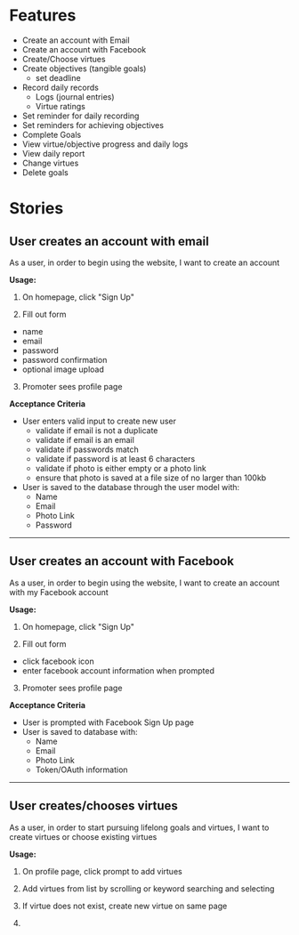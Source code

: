 
# Features
* Create an account with Email
* Create an account with Facebook
* Create/Choose virtues
* Create objectives (tangible goals)
  * set deadline
* Record daily records
  * Logs (journal entries)
  * Virtue ratings
* Set reminder for daily recording
* Set reminders for achieving objectives
* Complete Goals
* View virtue/objective progress and daily logs
* View daily report
* Change virtues
* Delete goals

# Stories

## User creates an account with email

As a user,
in order to begin using the website,
I want to create an account

**Usage:**
1. On homepage, click "Sign Up"

2. Fill out form
  * name
  * email
  * password
  * password confirmation
  * optional image upload

3. Promoter sees profile page

**Acceptance Criteria**
* User enters valid input to create new user
  * validate if email is not a duplicate
  * validate if email is an email
  * validate if passwords match
  * validate if password is at least 6 characters
  * validate if photo is either empty or a photo link
  * ensure that photo is saved at a file size of no larger than 100kb
* User is saved to the database through the user model with:
  * Name
  * Email
  * Photo Link
  * Password

---

## User creates an account with Facebook

As a user,
in order to begin using the website,
I want to create an account with my Facebook account

**Usage:**
1. On homepage, click "Sign Up"

2. Fill out form
  * click facebook icon
  * enter facebook account information when prompted

3. Promoter sees profile page

**Acceptance Criteria**
* User is prompted with Facebook Sign Up page
* User is saved to database with:
  * Name
  * Email
  * Photo Link
  * Token/OAuth information

---

## User creates/chooses virtues

As a user,
in order to start pursuing lifelong goals and virtues,
I want to create virtues or choose existing virtues

**Usage:**

1. On profile page, click prompt to add virtues

2. Add virtues from list by scrolling or keyword searching and selecting

3. If virtue does not exist, create new virtue on same page

4. 
